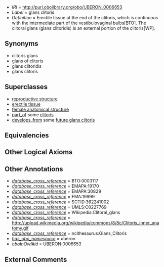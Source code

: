  * *IRI* = http://purl.obolibrary.org/obo/UBERON_0006653
 * *Label* = glans clitoris
 * *Definition* = Erectile tissue at the end of the clitoris, which is continuous with the intermediate part of the vestibulovaginal bulbs[BTO]. The clitoral glans (glans clitoridis) is an external portion of the clitoris[WP].

## Synonyms

 * clitoris glans
 * glans of clitoris
 * glans clitoridis
 * glans clitoris

## Superclasses

 * [reproductive structure](../../UBERON/56/UBERON_0005156.md)
 * [erectile tissue](../../UBERON/24/UBERON_0008324.md)
 * [female anatomical structure](../../UBERON/04/UBERON_0014404.md)
 * [part_of](../../BFO/50/BFO_0000050.md) some [clitoris](../../UBERON/11/UBERON_0002411.md)
 * [develops_from](../../RO/02/RO_0002202.md) some [future glans clitoris](../../UBERON/40/UBERON_0013240.md)

## Equivalencies


## Other Logical Axioms


## Other Annotations

 * *[database_cross_reference](../../ef/oboInOwl#hasDbXref.md)* = BTO:0003117
 * *[database_cross_reference](../../ef/oboInOwl#hasDbXref.md)* = EMAPA:19170
 * *[database_cross_reference](../../ef/oboInOwl#hasDbXref.md)* = EMAPA:30829
 * *[database_cross_reference](../../ef/oboInOwl#hasDbXref.md)* = FMA:19999
 * *[database_cross_reference](../../ef/oboInOwl#hasDbXref.md)* = SCTID:362241002
 * *[database_cross_reference](../../ef/oboInOwl#hasDbXref.md)* = UMLS:C0227769
 * *[database_cross_reference](../../ef/oboInOwl#hasDbXref.md)* = Wikipedia:Clitoral_glans
 * *[database_cross_reference](../../ef/oboInOwl#hasDbXref.md)* = http://upload.wikimedia.org/wikipedia/commons/8/8c/Clitoris_inner_anatomy.gif
 * *[database_cross_reference](../../ef/oboInOwl#hasDbXref.md)* = ncithesaurus:Glans_Clitoris
 * *[has_obo_namespace](../../ce/oboInOwl#hasOBONamespace.md)* = uberon
 * *[oboInOwl#id](../../id/oboInOwl#id.md)* = UBERON:0006653

## External Comments

